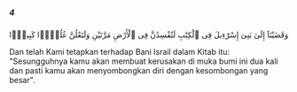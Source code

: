 ##### 4

<span class="ayah">وَقَضَيْنَآ إِلَىٰ بَنِىٓ إِسْرَٰٓءِيلَ فِى ٱلْكِتَٰبِ لَتُفْسِدُنَّ فِى ٱلْأَرْضِ مَرَّتَيْنِ وَلَتَعْلُنَّ عُلُوًّۭا كَبِيرًۭا</span>

<span class="ayah_translation">Dan telah Kami tetapkan terhadap Bani Israil dalam Kitab itu: "Sesungguhnya kamu akan membuat kerusakan di muka bumi ini dua kali dan pasti kamu akan menyombongkan diri dengan kesombongan yang besar".</span>
